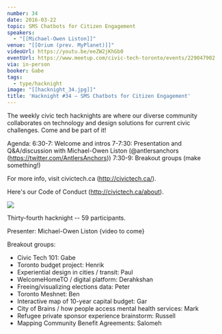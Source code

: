 ```yaml
---
number: 34
date: 2016-03-22
topic: SMS Chatbots for Citizen Engagement
speakers:
  - "[[Michael-Owen Liston]]"
venue: "[[Orium (prev. MyPlanet)]]"
videoUrl: https://youtu.be/eeZW2jKhGb0
eventUrl: https://www.meetup.com/civic-tech-toronto/events/229047902
via: in-person
booker: Gabe
tags:
  - type/hacknight
image: "[[hacknight_34.jpg]]"
title: 'Hacknight #34 – SMS Chatbots for Citizen Engagement'
---
```


The weekly civic tech hacknights are where our diverse community collaborates on technology and design solutions for current civic challenges. Come and be part of it!

Agenda:
6:30-7: Welcome and intros
7-7:30: Presentation and Q&A/discussion with Michael-Owen Liston (@antlersanchors (https://twitter.com/AntlersAnchors))
7:30-9: Breakout groups (make something!)

For more info, visit civictech.ca (http://civictech.ca/).

Here's our Code of Conduct (http://civictech.ca/about).


![](https://mlydg0vejq30.i.optimole.com/w:928/h:620/q:mauto/f:best/https://civictech.ca/wp-content/uploads/2016/03/20160322-DSC08773-1.jpg)

Thirty-fourth hacknight -- 59 participants.

Presenter: Michael-Owen Liston {video to come}

Breakout groups:
-   Civic Tech 101: Gabe
-   Toronto budget project: Henrik
-   Experiential design in cities / transit: Paul
-   WelcomeHomeTO / digital platform: Derahkshan
-   Freeing/visualizing elections data: Peter
-   Toronto Meshnet: Ben
-   Interactive map of 10-year capital budget: Gar
-   City of Brains / how people access mental health services: Mark
-   Refugee private sponsor experience brainstorm: Russell
-   Mapping Community Benefit Agreements: Salomeh